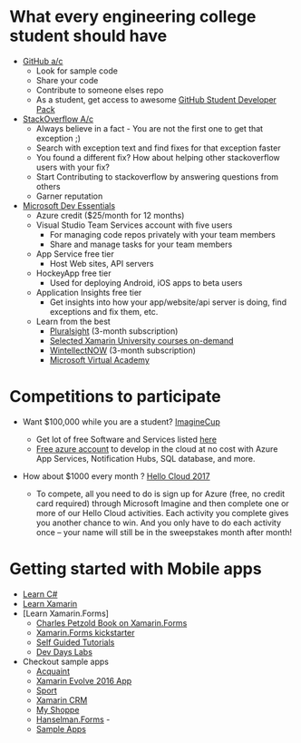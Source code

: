  # What every engineering college student should have
- [GitHub a/c](http://www.github.com)
    - Look for sample code 
    - Share your code 
    - Contribute to someone elses repo
    - As a student, get access to awesome [GitHub Student Developer Pack](https://education.github.com/pack)
- [StackOverflow A/c](http://www.stackoverflow.com)
    - Always believe in a fact - You are not the first one to get that exception ;) 
    - Search with exception text and find fixes for that exception faster
    - You found a different fix? How about helping other stackoverflow users with your fix? 
    - Start Contributing to stackoverflow by answering questions from others
    - Garner reputation
- [Microsoft Dev Essentials](https://www.visualstudio.com/dev-essentials/)
    - Azure credit ($25/month for 12 months)
    - Visual Studio Team Services account with five users
        - For managing code repos privately with your team members
        - Share and manage tasks for your team members
    - App Service free tier
        - Host Web sites, API servers
    - HockeyApp free tier
        - Used for deploying Android, iOS apps to beta users
    - Application Insights free tier
        - Get insights into how your app/website/api server is doing, find exceptions and fix them, etc.
    - Learn from the best
        - [Pluralsight](http://pluralsight.com/) (3-month subscription)
        - [Selected Xamarin University courses on-demand](https://blog.xamarin.com/microsoft-vs-dev-essentials-xamarin-university/)
        - [WintellectNOW](http://WintellectNOW.com)  (3-month subscription)
        - [Microsoft Virtual Academy](https://mva.microsoft.com/) 

# Competitions to participate

- Want $100,000 while you are a student? [ImagineCup](https://imagine.microsoft.com) 
    - Get lot of free Software and Services listed [here](https://catalog.imagine.microsoft.com/en-US/Catalog/)
    - [Free azure account](https://catalog.imagine.microsoft.com/Catalog/Product/99) to develop in the cloud at no cost with Azure App Services, Notification Hubs, SQL database, and more.

    
- How about $1000 every month ? [Hello Cloud 2017](https://compete.imagine.microsoft.com/en-us/category/8)
    -  To compete, all you need to do is sign up for Azure (free, no credit card required) through Microsoft Imagine and then complete one or more of our Hello Cloud activities. Each activity you complete gives you another chance to win. And you only have to do each activity once – your name will still be in the sweepstakes month after month!
    
# Getting started with Mobile apps
- [Learn C#](https://mva.microsoft.com/training-topics/c-app-development#!jobf=Developer&lang=1033)
- [Learn Xamarin](https://mva.microsoft.com/colleges/xamarin)
- [Learn Xamarin.Forms] 
    - [Charles Petzold Book on Xamarin.Forms](https://developer.xamarin.com/guides/xamarin-forms/creating-mobile-apps-xamarin-forms/)
    - [Xamarin.Forms kickstarter](http://www.xforms-kickstarter.com/)
    - [Self Guided Tutorials](https://university.xamarin.com/self-guided)
    - [Dev Days Labs](https://github.com/xamarin/dev-days-labs)
- Checkout sample apps
    - [Acquaint](https://github.com/xamarinhq/app-acquaint)
    - [Xamarin Evolve 2016 App](https://github.com/xamarinhq/app-evolve)
    - [Sport](https://github.com/xamarin/sport)
    - [Xamarin CRM](https://github.com/xamarin/app-crm)
    - [My Shoppe](https://github.com/jamesmontemagno/MyShoppe)
    - [Hanselman.Forms](https://github.com/jamesmontemagno/Hanselman.Forms)    -
    - [Sample Apps](https://developer.xamarin.com/samples/tag/Xamarin.Forms/)
